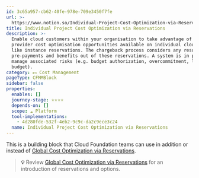 ```yaml
---
id: 3c65a957-cb62-40fe-978e-709e3450f7fe
url: >-
  https://www.notion.so/Individual-Project-Cost-Optimization-via-Reservations-3c65a957cb6240fe978e709e3450f7fe
title: Individual Project Cost Optimization via Reservations
description: >-
  Enable cloud customers within your organisation to take advantage of cloud
  provider cost optimisation opportunities available on individual cloud tenants
  like instance reservations. The chargeback process considers any resulting
  pre-payments and benefits out of these reservations. A system is in place to
  manage associated risks (e.g. budget authorization, overcommitment, lack of
  budget). 
category: 💵 Cost Management
pageType: CFMMBlock
sidebar: false
properties:
  enables: []
  journey-stage: ⭐️⭐️⭐️⭐️
  depends-on: []
  scope: ☁️ Platform
  tool-implementations:
    - 4d280fde-532f-4eb2-9c9c-da2c9ece3c24
  name: Individual Project Cost Optimization via Reservations
---
```


This is a building block that Cloud Foundation teams can use in addition or instead of [Global Cost Optimization via Reservations](./global-cost-optimization-via-reservations.md). 

> **💡** Review [Global Cost Optimization via Reservations](./global-cost-optimization-via-reservations.md) for an introduction of reservations and options.



